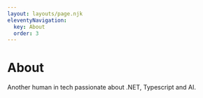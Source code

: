 ```yaml
---
layout: layouts/page.njk
eleventyNavigation:
  key: About
  order: 3
---
```


# About
Another human in tech passionate about .NET, Typescript and AI.

